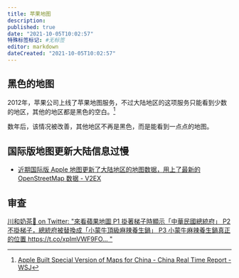 ```yaml
---
title: 苹果地图
description:
published: true
date: "2021-10-05T10:02:57"
特殊标签标记: #无标签
editor: markdown
dateCreated: "2021-10-05T10:02:57"
---
```


## 黑色的地图

2012年，苹果公司上线了苹果地图服务，不过大陆地区的这项服务只能看到少数的地区，其他的地区都是黑色的空白。[^bicm]

[^bicm]: [Apple Built Special Version of Maps for China - China Real Time Report - WSJ](https://web.archive.org/web/20200720090839/https://blogs.wsj.com/chinarealtime/2012/09/26/apple-built-special-version-of-maps-for-china/)

数年后，该情况被改善，其他地区不再是黑色，而是能看到一点点的地图。

## 国际版地图更新大陆信息过慢

+ [近期国际版 Apple 地图更新了大陆地区的地图数据，用上了最新的 OpenStreetMap 数据 - V2EX](https://web.archive.org/web/20211006160459/https://www.v2ex.com/t/693097)

## 审查

[川和奶茶🥤 on Twitter: "來看蘋果地圖 P1 掛著梯子時顯示「中華民國總統府」 P2 不掛梯子，總統府被替換成「小蒙牛頂級麻辣養生鍋」 P3 小蒙牛麻辣養生鍋真正的位置 https://t.co/xpImVWF9FO… "](https://web.archive.org/web/20211005015339/https://twitter.com/kwwmkt/status/1444690006237347845)
